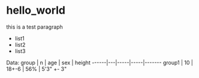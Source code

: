 # hello_world
this is a test paragraph

* list1
* list2
* list3

Data:
group | n | age | sex | height
------|---|-----|-----|-------
group1 | 10 | 18+-6 | 56% | 5'3" +- 3"
